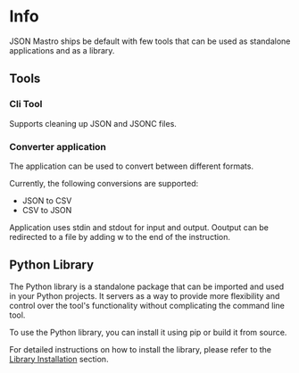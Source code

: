 # Info

JSON Mastro ships be default with few tools that can be used as standalone applications and as a library.

## Tools

### Cli Tool

Supports cleaning up JSON and JSONC files.

### Converter application

The application can be used to convert between different formats.

Currently, the following conversions are supported:

- JSON to CSV
- CSV to JSON

Application uses stdin and stdout for input and output.
Ooutput can be redirected to a file by adding w to the end of the instruction.

## Python Library

The Python library is a standalone package that can be imported and used in your Python projects.
It servers as a way to provide more flexibility and control over the tool's functionality without complicating the command line tool.

To use the Python library, you can install it using pip or build it from source.

For detailed instructions on how to install the library, please refer to the [Library Installation](./Library_Installation.md) section.
